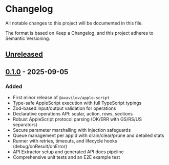 # Changelog

All notable changes to this project will be documented in this file.

The format is based on Keep a Changelog, and this project adheres to Semantic Versioning.

## [Unreleased]

## [0.1.0] - 2025-09-05
### Added
- First minor release of `@avavilov/apple-script`
- Type-safe AppleScript execution with full TypeScript typings
- Zod-based input/output validation for operations
- Declarative operations API: scalar, action, rows, sections
- Robust AppleScript protocol parsing (OK/ERR with GS/RS/US separators)
- Secure parameter marshalling with injection safeguards
- Queue management per appId with drain/clear/prune and detailed stats
- Runner with retries, timeouts, and lifecycle hooks (debug/onResult/onError)
- API Extractor setup and generated API docs pipeline
- Comprehensive unit tests and an E2E example test

[Unreleased]: https://github.com/harmonyjs/apple-script/compare/v0.1.0...HEAD
[0.1.0]: https://github.com/harmonyjs/apple-script/compare/v0.0.4...v0.1.0